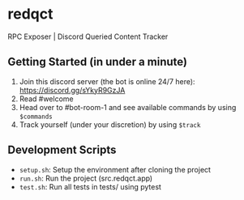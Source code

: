 # redqct

RPC Exposer | Discord Queried Content Tracker

## Getting Started (in under a minute)

1. Join this discord server (the bot is online 24/7 here): https://discord.gg/sYkyR9GzJA
2. Read #welcome
3. Head over to #bot-room-1 and see available commands by using `$commands`
4. Track yourself (under your discretion) by using `$track`

## Development Scripts

- `setup.sh`: Setup the environment after cloning the project
- `run.sh`: Run the project (src.redqct.app)
- `test.sh`: Run all tests in tests/ using pytest
